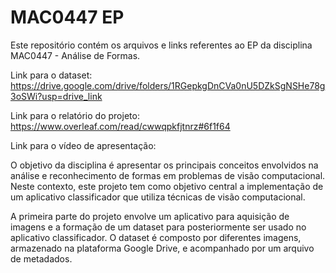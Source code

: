 # MAC0447 EP

Este repositório contém os arquivos e links referentes ao EP da disciplina MAC0447 - Análise de Formas.

Link para o dataset: https://drive.google.com/drive/folders/1RGepkgDnCVa0nU5DZkSgNSHe78g3oSWi?usp=drive_link

Link para o relatório do projeto: https://www.overleaf.com/read/cwwqpkfjtnrz#6f1f64

Link para o vídeo de apresentação:

O objetivo da disciplina é apresentar os principais conceitos envolvidos na análise e reconhecimento
de formas em problemas de visão computacional. Neste contexto, este projeto tem como objetivo
central a implementação de um aplicativo classificador que utiliza técnicas de visão computacional.

A primeira parte do projeto envolve um aplicativo para aquisição de imagens e a formação de um
dataset para posteriormente ser usado no aplicativo classificador. O dataset é composto por diferentes
imagens, armazenado na plataforma Google Drive, e acompanhado por um arquivo de metadados.


